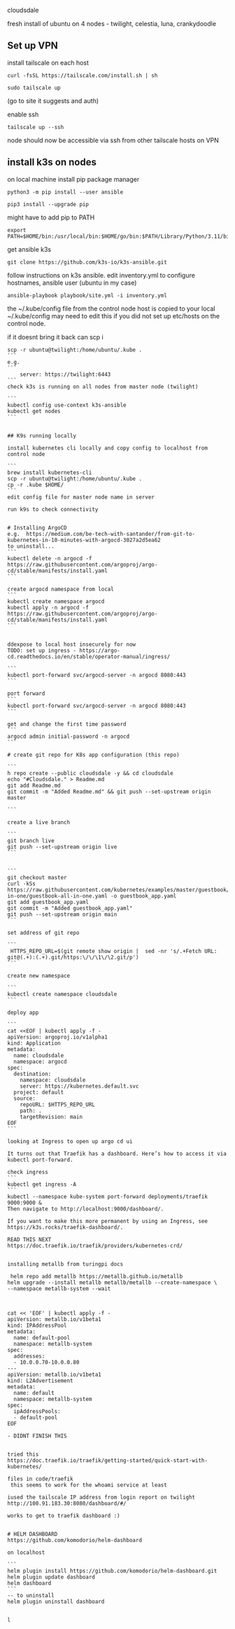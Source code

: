 
 cloudsdale

fresh install of ubuntu on 4 nodes - twilight, celestia, luna, crankydoodle

## Set up VPN

install tailscale on each host

```
curl -fsSL https://tailscale.com/install.sh | sh

sudo tailscale up
```

(go to site it suggests and auth)

enable ssh 
```
tailscale up --ssh
```

node should now be accessible via ssh from other tailscale hosts on VPN

## install k3s on nodes

on local machine
install pip package manager

```
python3 -m pip install --user ansible

pip3 install --upgrade pip
```

might have to add pip to PATH
```
export PATH=$HOME/bin:/usr/local/bin:$HOME/go/bin:$PATH/Library/Python/3.11/bin:$PATH
```

get ansible k3s
```
git clone https://github.com/k3s-io/k3s-ansible.git
```

 
follow instructions on k3s ansible.  edit inventory.yml to configure hostnames, ansible user (ubuntu in my case)

```
ansible-playbook playbook/site.yml -i inventory.yml
```

the ~/.kube/config file from the control node host is copied to your local ~/.kube/config may need to edit this if you did not set up etc/hosts on the control node.

if it doesnt bring it back can scp i
````
scp -r ubuntu@twilight:/home/ubuntu/.kube .
```
e.g. 
```
    server: https://twilight:6443
```
check k3s is running on all nodes from master node (twilight)

```
kubectl config use-context k3s-ansible
kubectl get nodes
```


## K9s running locally

install kubernetes cli locally and copy config to localhost from control node

```
brew install kubernetes-cli
scp -r ubuntu@twilight:/home/ubuntu/.kube .
cp -r .kube $HOME/
```
edit config file for master node name in server

run k9s to check connectivity


# Installing ArgoCD 
e.g.  https://medium.com/be-tech-with-santander/from-git-to-kubernetes-in-10-minutes-with-argocd-3027a2d5ea62
to uninstall...
```
kubectl delete -n argocd -f https://raw.githubusercontent.com/argoproj/argo-cd/stable/manifests/install.yaml
```

create argocd namespace from local
```
kubectl create namespace argocd
kubectl apply -n argocd -f https://raw.githubusercontent.com/argoproj/argo-cd/stable/manifests/install.yaml
```


ddexpose to local host insecurely for now 
TODO: set up ingress - https://argo-cd.readthedocs.io/en/stable/operator-manual/ingress/

```
kubectl port-forward svc/argocd-server -n argocd 8080:443
```

port forward
```
kubectl port-forward svc/argocd-server -n argocd 8080:443
```

get and change the first time password
```
argocd admin initial-password -n argocd
```

# create git repo for K8s app configuration (this repo)

```
h repo create --public cloudsdale -y && cd cloudsdale
echo "#Cloudsdale." > Readme.md
git add Readme.md
git commit -m "Added Readme.md" && git push --set-upstream origin master

```

create a live branch

```
git branch live
git push --set-upstream origin live
```


```
git checkout master
curl -kSs https://raw.githubusercontent.com/kubernetes/examples/master/guestbook/all-in-one/guestbook-all-in-one.yaml -o guestbook_app.yaml
git add guestbook_app.yaml
git commit -m "Added guestbook_app.yaml"
git push --set-upstream origin main
```

set address of git repo

```
 HTTPS_REPO_URL=$(git remote show origin |  sed -nr 's/.+Fetch URL: git@(.+):(.+).git/https:\/\/\1\/\2.git/p')
```

create new namespace

```
kubectl create namespace cloudsdale
```

deploy app

```
cat <<EOF | kubectl apply -f -
apiVersion: argoproj.io/v1alpha1
kind: Application
metadata:
  name: cloudsdale
  namespace: argocd
spec:
  destination:
    namespace: cloudsdale
    server: https://kubernetes.default.svc
  project: default
  source:
    repoURL: $HTTPS_REPO_URL
    path: .
    targetRevision: main
EOF
```

looking at Ingress to open up argo cd ui

It turns out that Traefik has a dashboard. Here’s how to access it via kubectl port-forward.

check ingress
```
kubectl get ingress -A
```
kubectl --namespace kube-system port-forward deployments/traefik 9000:9000 &
Then navigate to http://localhost:9000/dashboard/.

If you want to make this more permanent by using an Ingress, see https://k3s.rocks/traefik-dashboard/.

READ THIS NEXT
https://doc.traefik.io/traefik/providers/kubernetes-crd/


installing metallb from turingpi docs

 helm repo add metallb https://metallb.github.io/metallb
helm upgrade --install metallb metallb/metallb --create-namespace \
--namespace metallb-system --wait



cat << 'EOF' | kubectl apply -f -
apiVersion: metallb.io/v1beta1
kind: IPAddressPool
metadata:
  name: default-pool
  namespace: metallb-system
spec:
  addresses:
  - 10.0.0.70-10.0.0.80
---
apiVersion: metallb.io/v1beta1
kind: L2Advertisement
metadata:
  name: default
  namespace: metallb-system
spec:
  ipAddressPools:
  - default-pool
EOF

- DIDNT FINISH THIS


tried this
https://doc.traefik.io/traefik/getting-started/quick-start-with-kubernetes/

files in code/traefik
 this seems to work for the whoami service at least

iused the tailscale IP address from login report on twilight
http://100.91.183.30:8080/dashboard/#/

works to get to traefik dashboard :)


# HELM DASHBOARD
https://github.com/komodorio/helm-dashboard

on localhost

```
helm plugin install https://github.com/komodorio/helm-dashboard.git
helm plugin update dashboard
helm dashboard
```
-- to uninstall
helm plugin uninstall dashboard


l
